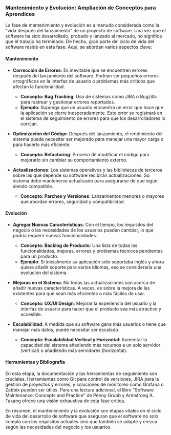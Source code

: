 ### Mantenimiento y Evolución: Ampliación de Conceptos para Aprendices

La fase de mantenimiento y evolución es a menudo considerada como la "vida después del lanzamiento" de un proyecto de software. Una vez que el software ha sido desarrollado, probado y lanzado al mercado, no significa que el trabajo ha terminado. De hecho, gran parte del ciclo de vida del software reside en esta fase. Aquí, se abordan varios aspectos clave:

#### Mantenimiento

- **Corrección de Errores**: Es inevitable que se encuentren errores después del lanzamiento del software. Podrían ser pequeños errores ortográficos en la interfaz de usuario o problemas más críticos que afectan la funcionalidad.
  - **Concepto: Bug Tracking**: Uso de sistemas como JIRA o Bugzilla para rastrear y gestionar errores reportados.
  - **Ejemplo**: Suponga que un usuario encuentra un error que hace que la aplicación se cierre inesperadamente. Este error se registrará en el sistema de seguimiento de errores para que los desarrolladores lo corrijan.
  
- **Optimización del Código**: Después del lanzamiento, el rendimiento del sistema puede necesitar ser mejorado para manejar una mayor carga o para hacerlo más eficiente.
  - **Concepto: Refactoring**: Proceso de modificar el código para mejorarlo sin cambiar su comportamiento externo.
  
- **Actualizaciones**: Los sistemas operativos y las bibliotecas de terceros sobre las que depende su software recibirán actualizaciones. Su sistema debe mantenerse actualizado para asegurarse de que sigue siendo compatible.
  - **Concepto: Parches y Versiones**: Lanzamientos menores o mayores que abordan errores, seguridad y compatibilidad.

#### Evolución

- **Agregar Nuevas Características**: Con el tiempo, los requisitos del negocio o las necesidades de los usuarios pueden cambiar, lo que podría requerir nuevas funcionalidades.
  - **Concepto: Backlog de Producto**: Una lista de todas las funcionalidades, mejoras, errores y problemas técnicos pendientes para un producto.
  - **Ejemplo**: Si inicialmente su aplicación solo soportaba inglés y ahora quiere añadir soporte para varios idiomas, eso se consideraría una evolución del sistema.

- **Mejoras en el Sistema**: No todas las actualizaciones son acerca de añadir nuevas características. A veces, es sobre la mejora de las existentes para que sean más eficientes o más fáciles de usar.
  - **Concepto: UX/UI Design**: Mejorar la experiencia del usuario y la interfaz de usuario para hacer que el producto sea más atractivo y accesible.

- **Escalabilidad**: A medida que su software gana más usuarios o tiene que manejar más datos, puede necesitar ser escalado.
  - **Concepto: Escalabilidad Vertical y Horizontal**: Aumentar la capacidad del sistema añadiendo más recursos a un solo servidor (vertical) o añadiendo más servidores (horizontal).

#### Herramientas y Bibliografía

En esta etapa, la documentación y las herramientas de seguimiento son cruciales. Herramientas como Git para control de versiones, JIRA para la gestión de proyectos y errores, y soluciones de monitoreo como Grafana o Zabbix pueden ser útiles. Para una lectura adicional, el libro "Software Maintenance: Concepts and Practice" de Penny Grubb y Armstrong A. Takang ofrece una visión exhaustiva de esta fase crítica.

En resumen, el mantenimiento y la evolución son etapas vitales en el ciclo de vida del desarrollo de software que aseguran que el software no solo cumpla con los requisitos actuales sino que también se adapte y crezca según las necesidades del negocio y los usuarios.